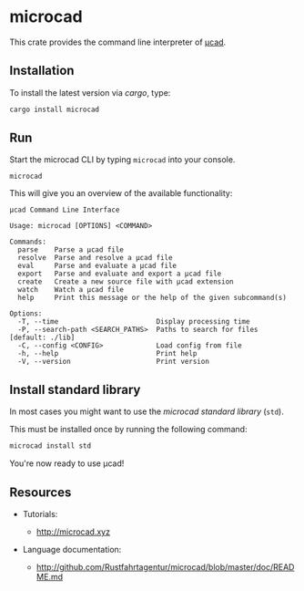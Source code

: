 # microcad

This crate provides the command line interpreter of [µcad](http://microcad.xyz).

## Installation

To install the latest version via *cargo*, type:

```sh
cargo install microcad
```

## Run

Start the microcad CLI by typing `microcad` into your console.

```plain
microcad
```

This will give you an overview of the available functionality:

```plain
µcad Command Line Interface

Usage: microcad [OPTIONS] <COMMAND>

Commands:
  parse    Parse a µcad file
  resolve  Parse and resolve a µcad file
  eval     Parse and evaluate a µcad file
  export   Parse and evaluate and export a µcad file
  create   Create a new source file with µcad extension
  watch    Watch a µcad file
  help     Print this message or the help of the given subcommand(s)

Options:
  -T, --time                        Display processing time
  -P, --search-path <SEARCH_PATHS>  Paths to search for files [default: ./lib]
  -C, --config <CONFIG>             Load config from file
  -h, --help                        Print help
  -V, --version                     Print version
```

## Install standard library

In most cases you might want to use the *microcad standard library* (`std`).

This must be installed once by running the following command:

```sh
microcad install std
```

You're now ready to use µcad!

## Resources

- Tutorials:

  - <http://microcad.xyz>  
- Language documentation:

  - <http://github.com/Rustfahrtagentur/microcad/blob/master/doc/README.md>
